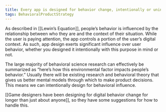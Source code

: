 ```yaml
---
title: Every app is designed for behavior change, intentionally or unintentionally
tags: BehavioralProductStrategy
---
```

As described in [[Lewin’s Equation]], people’s behavior is influenced by the relationship between who they are and the context of their situation. While the user is paying attention, the app controls a portion of the user’s digital context. As such, app design exerts significant influence over user behavior, whether you designed it intentionally with this purpose in mind or not. 

The large majority of behavioral science research can effectively be summarized as “here’s how this environmental factor impacts people’s behavior.” Usually there will be existing research and behavioral theory that gives us better mental models through which to make product decisions. This means we can intentionally design for behavioral influence.

[[Game designers have been designing for digital behavior change for longer than just about anyone]], so they have some suggestions for how to handle this.
